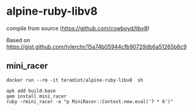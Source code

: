 # alpine-ruby-libv8
compile from source (https://github.com/cowboyd/libv8)

Based on https://gist.github.com/tylerchr/15a74b05944cfb90729db6a51265b6c9


## mini_racer

```
docker run --rm -it teradiot/alpine-ruby-libv8  sh
```

```
apk add build-base
gem install mini_racer
ruby -rmini_racer -e "p MiniRacer::Context.new.eval('7 * 6')"
```
